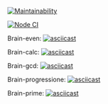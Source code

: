 [![Maintainability](https://api.codeclimate.com/v1/badges/0ba060bd47cf967d5193/maintainability)](https://codeclimate.com/github/Zhlznk/frontend-project-lvl1/maintainability)

[![Node CI](https://github.com/Zhlznk/frontend-project-lvl1/workflows/Node%20CI/badge.svg)](https://github.com/Zhlznk/frontend-project-lvl1/actions)

Brain-even:
[![asciicast](https://asciinema.org/a/Q0gbyuTQ2F5epcrZj0L20zlQi.svg)](https://asciinema.org/a/Q0gbyuTQ2F5epcrZj0L20zlQi)

Brain-calc:
[![asciicast](https://asciinema.org/a/4WTuVVKFPb0kDFG47V7vRUVe1.svg)](https://asciinema.org/a/4WTuVVKFPb0kDFG47V7vRUVe1)

Brain-gcd:
[![asciicast](https://asciinema.org/a/tClWwTBj1ojpUp4gpy5dch21Y.svg)](https://asciinema.org/a/tClWwTBj1ojpUp4gpy5dch21Y)

Brain-progressione:
[![asciicast](https://asciinema.org/a/3dOrR6bF7u2XRY1Cjucaf1ZNZ.svg)](https://asciinema.org/a/3dOrR6bF7u2XRY1Cjucaf1ZNZ)

Brain-prime:
[![asciicast](https://asciinema.org/a/vNw5FPKUpWtbgMG2V1rer2swa.svg)](https://asciinema.org/a/vNw5FPKUpWtbgMG2V1rer2swa)
